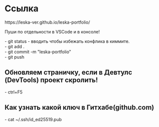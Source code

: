 <h1>Ссылка</h1>
https://leska-ver.github.io/leska-portfolio/
<br>
<p>Пуши по отдельности в VSCode и в консоле!</p>
- git status - вводить чтобы избежать конфлика в киммите.
<br>
- git add .
<br>
- git commit -m "leska-portfolio"
<br>
- git push

<h2>Обновляем страничку, если в Девтулс (DevTools) проект скролить!</h2>
- ctrl+F5

<h2>Как узнать какой ключ в Гитхабе(github.com)</h2>
- cat ~/.ssh/id_ed25519.pub